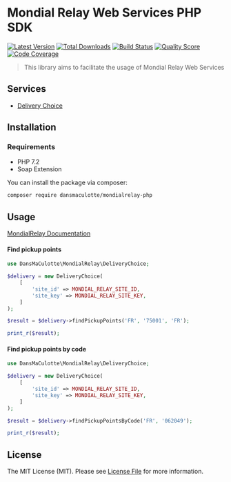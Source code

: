 # Mondial Relay Web Services PHP SDK

[![Latest Version](https://img.shields.io/packagist/v/DansMaCulotte/mondialrelay-php.svg?style=flat-square)](https://packagist.org/packages/dansmaculotte/mondialrelay-php)
[![Total Downloads](https://img.shields.io/packagist/dt/DansMaCulotte/mondialrelay-php.svg?style=flat-square)](https://packagist.org/packages/dansmaculotte/mondialrelay-php)
[![Build Status](https://img.shields.io/travis/DansMaCulotte/mondialrelay-php/master.svg?style=flat-square)](https://travis-ci.org/dansmaculotte/mondialrelay-php)
[![Quality Score](https://img.shields.io/scrutinizer/g/DansMaCulotte/mondialrelay-php.svg?style=flat-square)](https://scrutinizer-ci.com/g/dansmaculotte/mondialrelay-php)
[![Code Coverage](https://img.shields.io/coveralls/github/DansMaCulotte/mondialrelay-php.svg?style=flat-square)](https://coveralls.io/github/dansmaculotte/mondialrelay-php)

> This library aims to facilitate the usage of Mondial Relay Web Services

## Services

- [Delivery Choice](https://api.mondialrelay.com/Web_Services.asmx?op=WSI4_PointRelais_Recherche)

## Installation

### Requirements

- PHP 7.2
- Soap Extension

You can install the package via composer:

``` bash
composer require dansmaculotte/mondialrelay-php
```

## Usage

[MondialRelay Documentation](https://www.mondialrelay.fr/media/108937/Solution-Web-Service-V5.6.pdf)

#### Find pickup points

```php
use DansMaCulotte\MondialRelay\DeliveryChoice;

$delivery = new DeliveryChoice(
    [
        'site_id' => MONDIAL_RELAY_SITE_ID,
        'site_key' => MONDIAL_RELAY_SITE_KEY,
    ]
);

$result = $delivery->findPickupPoints('FR', '75001', 'FR');

print_r($result);
```

#### Find pickup points by code

```php
use DansMaCulotte\MondialRelay\DeliveryChoice;

$delivery = new DeliveryChoice(
    [
        'site_id' => MONDIAL_RELAY_SITE_ID,
        'site_key' => MONDIAL_RELAY_SITE_KEY,
    ]
);

$result = $delivery->findPickupPointsByCode('FR', '062049');

print_r($result);
```

## License

The MIT License (MIT). Please see [License File](LICENSE.md) for more information.
